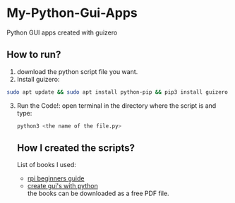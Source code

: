 # My-Python-Gui-Apps
Python GUI apps created with guizero

## How to run?
1. download the python script file you want.
2. Install guizero: 
```sh
sudo apt update && sudo apt install python-pip && pip3 install guizero
```
3. Run the Code!:
   open terminal in the directory where the script is and type:
   ```sh
   python3 <the name of the file.py>
   ```
   
   ## How I created the scripts?
   List of books I used:
   
   * [rpi beginners guide](https://magpi.raspberrypi.org/books/beginners-guide-4th-ed)
   * [create gui's with python](https://magpi.raspberrypi.org/books/create-guis)<br>
   the books can be downloaded as a free PDF file.

